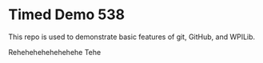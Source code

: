 # Timed Demo 538

This repo is used to demonstrate basic features of git, GitHub, and WPILib.

Rehehehehehehehehe
Tehe